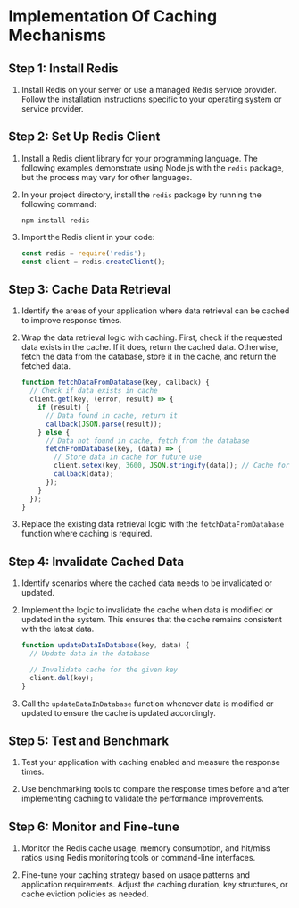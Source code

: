 # Implementation Of Caching Mechanisms
## Step 1: Install Redis

1. Install Redis on your server or use a managed Redis service provider. Follow the installation instructions specific to your operating system or service provider.

## Step 2: Set Up Redis Client

1. Install a Redis client library for your programming language. The following examples demonstrate using Node.js with the `redis` package, but the process may vary for other languages.

2. In your project directory, install the `redis` package by running the following command:

   ```
   npm install redis
   ```

3. Import the Redis client in your code:

   ```javascript
   const redis = require('redis');
   const client = redis.createClient();
   ```

## Step 3: Cache Data Retrieval

1. Identify the areas of your application where data retrieval can be cached to improve response times.

2. Wrap the data retrieval logic with caching. First, check if the requested data exists in the cache. If it does, return the cached data. Otherwise, fetch the data from the database, store it in the cache, and return the fetched data.

   ```javascript
   function fetchDataFromDatabase(key, callback) {
     // Check if data exists in cache
     client.get(key, (error, result) => {
       if (result) {
         // Data found in cache, return it
         callback(JSON.parse(result));
       } else {
         // Data not found in cache, fetch from the database
         fetchFromDatabase(key, (data) => {
           // Store data in cache for future use
           client.setex(key, 3600, JSON.stringify(data)); // Cache for 1 hour
           callback(data);
         });
       }
     });
   }
   ```

3. Replace the existing data retrieval logic with the `fetchDataFromDatabase` function where caching is required.

## Step 4: Invalidate Cached Data

1. Identify scenarios where the cached data needs to be invalidated or updated.

2. Implement the logic to invalidate the cache when data is modified or updated in the system. This ensures that the cache remains consistent with the latest data.

   ```javascript
   function updateDataInDatabase(key, data) {
     // Update data in the database

     // Invalidate cache for the given key
     client.del(key);
   }
   ```

3. Call the `updateDataInDatabase` function whenever data is modified or updated to ensure the cache is updated accordingly.

## Step 5: Test and Benchmark

1. Test your application with caching enabled and measure the response times.

2. Use benchmarking tools to compare the response times before and after implementing caching to validate the performance improvements.

## Step 6: Monitor and Fine-tune

1. Monitor the Redis cache usage, memory consumption, and hit/miss ratios using Redis monitoring tools or command-line interfaces.

2. Fine-tune your caching strategy based on usage patterns and application requirements. Adjust the caching duration, key structures, or cache eviction policies as needed.

 